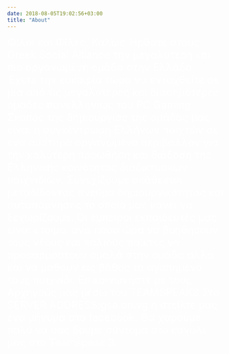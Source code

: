 ```yaml
---
date: 2018-08-05T19:02:56+03:00
title: "About"
---
```


<span style="color:white">
<font size="5">
Φίλοι και Φίλες,
Καλώς Ήρθατε στους Greek Social Alliance την μεγαλύτερη και πιο οργανωμένη ομάδα στην Ελλάδα.
Έχετε την ευκαιρία τώρα να ενταχθείτε σε μια από τις μεγαλύτερες και διασημότερες ομάδες πανελληνίως του PC Gaming.
Σκοπός της δημιουργίας της ομάδας μας είναι η συγκέντρωση Ελλήνων παιχτών σε ένα αυστηρά οργανωμένο περιβάλλον για
την καλύτερη προώθηση και διάδοση της Ελληνικής κοινότητας διαδικτυακών παιχνιδιών.
Συνεχίζουμε ακάθεκτοι μεταδίδοντας πνεύμα δημιουργικότητας και αυταπάρνησης το οποίο μας κάνει να ξεχωρίζουμε.
Οι έμπειροι εκπαιδευτές μας είναι έτοιμοι ανα πάσα ώρα να βοηθήσουν τους νέους και παλιούς παίκτες να προσαρμοστούν
ομαλά στην ομάδα αλλά και να μάθουν εις βάθος το αγαπημένο τους παιχνίδι.
Επικοινωνήστε με τους Αρχηγούς μας μέσω του TEAMSPEAK3
Στο SERVER ADDRESS:gsa.on.vg ή στείλτε μας ένα μήνυμα στο facebook.
Θα χαρούμε πολύ να σας δουμε σύντομα στο κανάλι μας στο Teamspeak 3.
</font>
</span>

